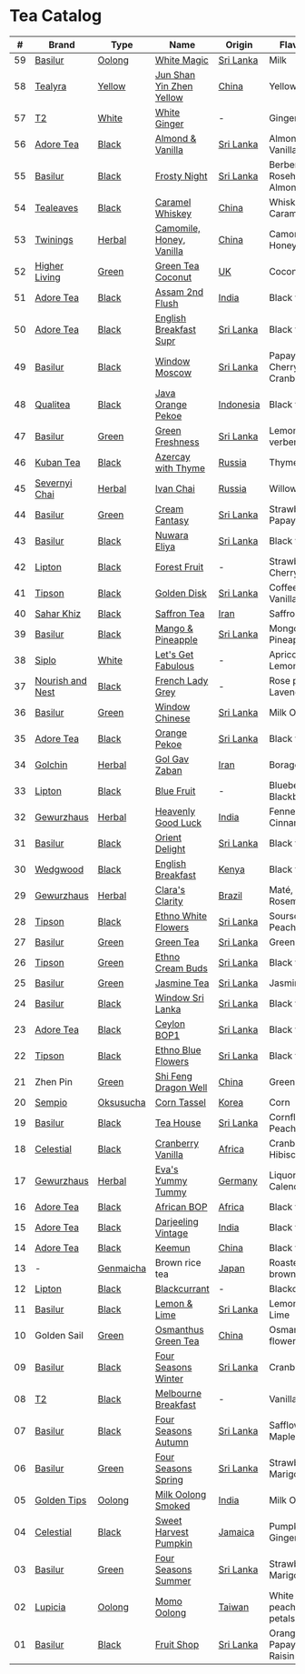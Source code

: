 # Tea Catalog

| #  | Brand              | Type        | Name                        | Origin      | Flavour                   |
|----|--------------------|-------------|-----------------------------|-------------|---------------------------|
| 59 | [Basilur]          | [Oolong]    | [White Magic]               | [Sri Lanka] | Milk                      |
| 58 | [Tealyra]          | [Yellow]    | [Jun Shan Yin Zhen Yellow]  | [China]     | Yellow tea                |
| 57 | [T2]               | [White]     | [White Ginger]              | -           | Ginger                    |
| 56 | [Adore Tea]        | [Black]     | [Almond & Vanilla]          | [Sri Lanka] | Almond, Vanilla           |
| 55 | [Basilur]          | [Black]     | [Frosty Night]              | [Sri Lanka] | Berberis, Rosehip, Almond |
| 54 | [Tealeaves]        | [Black]     | [Caramel Whiskey]           | [China]     | Whiskey, Caramel          |
| 53 | [Twinings]         | [Herbal]    | [Camomile, Honey, Vanilla]  | [China]     | Camomile, Honey           |
| 52 | [Higher Living]    | [Green]     | [Green Tea Coconut]         | [UK]        | Coconut                   |
| 51 | [Adore Tea]        | [Black]     | [Assam 2nd Flush]           | [India]     | Black tea                 |
| 50 | [Adore Tea]        | [Black]     | [English Breakfast Supr]    | [Sri Lanka] | Black tea                 |
| 49 | [Basilur]          | [Black]     | [Window Moscow]             | [Sri Lanka] | Papaya, Cherry, Cranberry |
| 48 | [Qualitea]         | [Black]     | [Java Orange Pekoe]         | [Indonesia] | Black tea                 |
| 47 | [Basilur]          | [Green]     | [Green Freshness]           | [Sri Lanka] | Lemon verbena             |
| 46 | [Kuban Tea]        | [Black]     | [Azercay with Thyme]        | [Russia]    | Thyme                     |
| 45 | [Severnyi Chai]    | [Herbal]    | [Ivan Chai]                 | [Russia]    | Willowherbs               |
| 44 | [Basilur]          | [Green]     | [Cream Fantasy]             | [Sri Lanka] | Strawberry, Papaya        |
| 43 | [Basilur]          | [Black]     | [Nuwara Eliya]              | [Sri Lanka] | Black tea                 |
| 42 | [Lipton]           | [Black]     | [Forest Fruit]              | -           | Strawberry, Cherry        |
| 41 | [Tipson]           | [Black]     | [Golden Disk]               | [Sri Lanka] | Coffee, Vanilla           |
| 40 | [Sahar Khiz]       | [Black]     | [Saffron Tea]               | [Iran]      | Saffron                   |
| 39 | [Basilur]          | [Black]     | [Mango & Pineapple]         | [Sri Lanka] | Mongo, Pineapple          |
| 38 | [Siplo]            | [White]     | [Let's Get Fabulous]        | -           | Apricot, Lemongrass       |
| 37 | [Nourish and Nest] | [Black]     | [French Lady Grey]          | -           | Rose petals, Lavender     |
| 36 | [Basilur]          | [Green]     | [Window Chinese]            | [Sri Lanka] | Milk Oolong               |
| 35 | [Adore Tea]        | [Black]     | [Orange Pekoe]              | [Sri Lanka] | Black tea                 |
| 34 | [Golchin]          | [Herbal]    | [Gol Gav Zaban]             | [Iran]      | Borage                    |
| 33 | [Lipton]           | [Black]     | [Blue Fruit]                | -           | Blueberry, Blackberry     |
| 32 | [Gewurzhaus]       | [Herbal]    | [Heavenly Good Luck]        | [India]     | Fennel, Cinnamon          |
| 31 | [Basilur]          | [Black]     | [Orient Delight]            | [Sri Lanka] | Black tea                 |
| 30 | [Wedgwood]         | [Black]     | [English Breakfast]         | [Kenya]     | Black tea                 |
| 29 | [Gewurzhaus]       | [Herbal]    | [Clara's Clarity]           | [Brazil]    | Maté, Rosemary            |
| 28 | [Tipson]           | [Black]     | [Ethno White Flowers]       | [Sri Lanka] | Soursop, Peach            |
| 27 | [Basilur]          | [Green]     | [Green Tea]                 | [Sri Lanka] | Green tea                 |
| 26 | [Tipson]           | [Green]     | [Ethno Cream Buds]          | [Sri Lanka] | Black tea                 |
| 25 | [Basilur]          | [Green]     | [Jasmine Tea]               | [Sri Lanka] | Jasmine                   |
| 24 | [Basilur]          | [Black]     | [Window Sri Lanka]          | [Sri Lanka] | Black tea                 |
| 23 | [Adore Tea]        | [Black]     | [Ceylon BOP1]               | [Sri Lanka] | Black tea                 |
| 22 | [Tipson]           | [Black]     | [Ethno Blue Flowers]        | [Sri Lanka] | Black tea                 |
| 21 | Zhen Pin           | [Green]     | [Shi Feng Dragon Well]      | [China]     | Green Tea                 |
| 20 | [Sempio]           | [Oksusucha] | [Corn Tassel]               | [Korea]     | Corn                      |
| 19 | [Basilur]          | [Black]     | [Tea House]                 | [Sri Lanka] | Cornflower, Peach         |
| 18 | [Celestial]        | [Black]     | [Cranberry Vanilla]         | [Africa]    | Cranberry, Hibiscus       |
| 17 | [Gewurzhaus]       | [Herbal]    | [Eva's Yummy Tummy]         | [Germany]   | Liquorice, Calendula      |
| 16 | [Adore Tea]        | [Black]     | [African BOP]               | [Africa]    | Black tea                 |
| 15 | [Adore Tea]        | [Black]     | [Darjeeling Vintage]        | [India]     | Black tea                 |
| 14 | [Adore Tea]        | [Black]     | [Keemun]                    | [China]     | Black tea                 |
| 13 | -                  | [Genmaicha] | Brown rice tea              | [Japan]     | Roasted brown rice        |
| 12 | [Lipton]           | [Black]     | [Blackcurrant]              | -           | Blackcurrant              |
| 11 | [Basilur]          | [Black]     | [Lemon & Lime]              | [Sri Lanka] | Lemon, Lime               |
| 10 | Golden Sail        | [Green]     | [Osmanthus Green Tea]       | [China]     | Osmanthus flower          |
| 09 | [Basilur]          | [Black]     | [Four Seasons Winter]       | [Sri Lanka] | Cranberry                 |
| 08 | [T2]               | [Black]     | [Melbourne Breakfast]       | -           | Vanilla                   |
| 07 | [Basilur]          | [Black]     | [Four Seasons Autumn]       | [Sri Lanka] | Safflower, Maple syrup    |
| 06 | [Basilur]          | [Green]     | [Four Seasons Spring]       | [Sri Lanka] | Strawberry, Marigold      |
| 05 | [Golden Tips]      | [Oolong]    | [Milk Oolong Smoked]        | [India]     | Milk Oolong               |
| 04 | [Celestial]        | [Black]     | [Sweet Harvest Pumpkin]     | [Jamaica]   | Pumpkin, Ginger           |
| 03 | [Basilur]          | [Green]     | [Four Seasons Summer]       | [Sri Lanka] | Strawberry, Marigold      |
| 02 | [Lupicia]          | [Oolong]    | [Momo Oolong]               | [Taiwan]    | White peach, Rose petals  |
| 01 | [Basilur]          | [Black]     | [Fruit Shop]                | [Sri Lanka] | Orange, Papaya, Raisin    |

<!-- Brand -->
[Adore Tea]: http://adoretea.com.au
[Basilur]: http://www.basilurshop.com.au
[Celestial]: http://www.celestialseasonings.com
[Higher Living]: http://www.higherlivingherbs.com
[Gewurzhaus]: http://www.gewurzhaus.com.au
[Golchin]: http://www.golchin-tea.com
[Golden Tips]: http://www.goldentipstea.com
[Kuban Tea]: http://www.kubantea.ru
[Lipton]: http://www.liptontea.com
[Lupicia]: http://www.lupicia.com.au
[Nourish and Nest]: http://nourish-and-nest.myshopify.com
[Qualitea]: http://www.quali-tea.com
[Sahar Khiz]: http://www.saharkhizsaffron.com
[Sempio]: http://www.sempio.com
[Severnyi Chai]: http://www.ivan-chai.su
[Siplo]: http://www.siplo.com.au
[T2]: http://www.t2tea.com
[Tealeaves]: http://www.tealeaves.com.au
[Tealyra]: https://www.tealyra.com.au
[Tipson]: http://www.tipsontea.com
[Twinings]: http://www.twiningsusa.com
[Wedgwood]: http://www.wedgwood.com.au

<!-- Name -->
[White Magic]: http://www.basilurshop.com.au/bouquet-tea-bag-foil-env-white-magic-1-5g-x-20-en
[Jun Shan Yin Zhen Yellow]: https://www.tealyra.com.au/2016-harvest/jun-shan-yin-zhen-yellow-tea-475
[White Ginger]: http://www.t2tea.com/en/au/tea/white-ginger-loose-leaf-gift-cube-T100AE011.html
[Almond & Vanilla]: http://adoretea.com.au/Black/Flavoured-Black/almond-vanilla.html
[Frosty Night]: http://www.basilurshop.com.au/oriental-collection-t-caddy-lt-frosty-afternoon-100g
[Caramel Whiskey]: http://www.tealeaves.com.au/black-caramel-whiskey/w1/i1102277/
[Camomile, Honey, Vanilla]: https://www.twiningsusa.com/templates/product.aspx?ProductGuid=F08461&GroupGuid=74
[Green Tea Coconut]: https://shop.higherlivingherbs.com/products/higher-living-green-tea-coconut-20-bag
[Assam 2nd Flush]: http://adoretea.com.au/Black/Black-Tea/assam-2nd-flush.html
[English Breakfast Supr]: http://adoretea.com.au/Top-25/english-breakfast-supreme.html
[Window Moscow]: http://www.basilurshop.com.au/basilur/windows-collection/window-collection-t-caddy-lt-moscow
[Java Orange Pekoe]: http://www.quali-tea.com/index.php?route=product/product&path=74&product_id=195
[Green Freshness]: http://www.basilurshop.com.au/bouquet-t-caddy-lt-green-freshness
[Azercay with Thyme]: http://kubantea.ru/tea/ru/azercay_tea_products.html
[Ivan Chai]: http://www.eliziya.ru/chajnyj-napitok-severnyj-chaj-ivan-chaj-listovoj-phermentirovannyj-v-piramidkah-30-g-637.html
[Cream Fantasy]: http://www.basilurtea.com.au/tea_collection/bouquet/bouquet-t-caddy-lt-cream-fantasy.html
[Nuwara Eliya]: http://www.basilurtea.com.au/tea_collection/leaf_of_ceylon/leaf-of-ceylon-lt-nuwara-eliya-125g.html
[Forest Fruit]: http://www.made-in-scandinavian.com/store/p1070/Lipton_Forest_Fruit_Tea_20_-Tea_Bags_%2F_Pack_Made_in_Europe.html
[Golden Disk]: http://www.basilurshop.com.au/tipson/ethno-collection-100g-t-caddy-golden-disk
[Saffron Tea]: http://www.saharkhizsaffron.com/saffron_tea.htm
[Mango & Pineapple]: http://www.basilurshop.com.au/basilur/magic-fruits-100g-t-caddy-mango-and-pineapple
[Let's Get Fabulous]: http://www.siplo.com.au/lets-get-fabulous
[French Lady Grey]: http://nourish-and-nest.myshopify.com/products/french-lady-grey-organic-tea
[Window Chinese]: http://www.basilurshop.com.au/basilur/window-collection-t-caddy-lt-chinese
[Orange Pekoe]: http://adoretea.com.au/New-Tea/Organic-Ceylon-Orange-Pekoe.html
[Gol Gav Zaban]: http://turmericsaffron.blogspot.com.au/2010/03/gol-gav-zaban-persian-herbal-flower-tea.html
[Blue Fruit]: http://www.made-in-scandinavian.com/store/p1065/Lipton_Blue_Fruit_20_-Tea_Bags_%2F_Pack_Made_in_Europe.html
[Heavenly Good Luck]: https://gewurzhaus.com.au/product/heavenly-good-luck-tea-90g-l
[Orient Delight]: http://www.basilurtea.com.au/tea_collection/oriental_collection/oriental-collection-lt-oriental-delight-100g.html
[English Breakfast]: https://www.wedgwood.com.au/wedgwood-tea-english-breakfast-140g-caddy.html
[Clara's Clarity]: http://www.gewurzhaus.com.au/professor_claras_clarity_tea
[Ethno White Flowers]: http://www.basilurshop.com.au/tipson/ethno-collection-100g-t-caddy-white-flowers
[Green Tea]: http://www.basilurtea.com.au/tea_collection/fruits_and_flower/two-layer-t-caddy-lt-jasmine-green-tea-125g.html
[Ethno Cream Buds]: http://www.basilurshop.com.au/tipson/ethno-collection-100g-t-caddy-cream-buds
[Jasmine Tea]: http://www.basilurtea.com.au/tea_collection/fruits_and_flower/two-layer-t-caddy-lt-jasmine-green-tea-125g.html
[Window Sri Lanka]: http://www.basilurshop.com.au/basilur/window-collection-t-caddy-lt-sri-lanka
[Ceylon BOP1]: http://adoretea.com.au/Black/Black-Tea/Ceylon-BOP1.html
[Ethno Blue Flowers]: http://www.basilurshop.com.au/tipson/ethno-collection-100g-t-caddy-blue-flowers
[Shi Feng Dragon Well]: https://en.wikipedia.org/wiki/Longjing_tea
[Corn Tassel]: http://www.sempio.com/eng/products/View.asp?mc=020101&cate1=PDZZ&cate2=PDZZ4
[Tea House]: http://www.basilurshop.com.au/basilur/festive-collection-100g-lt-tea-house
[Cranberry Vanilla]: http://www.celestialseasonings.com/products/herbal/cranberry-vanilla-wonderland
[Eva's Yummy Tummy]: http://www.gewurzhaus.com.au/evas_yummy_tummy_tea
[African BOP]: http://adoretea.com.au/African-BOP-Teza-Estate.html
[Darjeeling Vintage]: http://adoretea.com.au/Black/Black-Tea/Darjeeling-Vintage.html
[Keemun]: http://adoretea.com.au/Black/Black-Tea/Keemun.html
[Blackcurrant]: http://www.made-in-scandinavian.com/store/p1064/Lipton_Blackcurrant_20_-Tea_Bags_%2F_Pack_Made_in_Europe.html
[Lemon & Lime]: http://www.basilurshop.com.au/magic-fruits-packet-lt-lemon-lime-100g
[Osmanthus Green Tea]: http://www.teaspring.com/Osmanthus-Flower.asp
[Four Seasons Winter]: http://www.basilurtea.com.au/tea_collection/four_seasons/four-seasons-t-caddy-lt-winter-tea-125g.html
[Melbourne Breakfast]: http://www.t2tea.com/en/au/tea/melbourne-breakfast-loose-leaf-gift-cube-T125AE023.html
[Four Seasons Autumn]: http://www.basilurtea.com.au/tea_collection/four_seasons/four-seasons-t-caddy-lt-autumn-tea-125g.html
[Four Seasons Spring]: http://www.basilurshop.com.au/four-seasons-t-caddy-lt-spring-tea-125g
[Milk Oolong Smoked]: http://www.eicfinefoods.com/products/milk-oolong-tea-pouch-100g
[Sweet Harvest Pumpkin]: http://www.celestialseasonings.com/products/black/sweet-harvest-pumpkin
[Four Seasons Summer]: http://www.basilurtea.com.au/tea_collection/four_seasons/four-seasons-packet-lt-summer-tea-100g.html
[Momo Oolong]: https://usa.lupicia.com/category/select/cid/308/pid/9383/language/en
[Fruit Shop]: http://www.basilurshop.com.au/basilur/festive-collection-100g-lt-fruit-shop

<!-- Type -->
[Black]: https://en.wikipedia.org/wiki/Black_tea
[Genmaicha]: https://en.wikipedia.org/wiki/Genmaicha
[Green]: https://en.wikipedia.org/wiki/Green_tea
[Herbal]: https://en.wikipedia.org/wiki/Herbal_tea
[Oksusucha]: https://en.wikipedia.org/wiki/Oksusucha
[Oolong]: https://en.wikipedia.org/wiki/Oolong
[Yellow]: https://en.wikipedia.org/wiki/Yellow_tea
[White]: https://en.wikipedia.org/wiki/White_tea

<!-- Origin -->
[Africa]: https://en.wikipedia.org/wiki/Africa
[Australia]: https://en.wikipedia.org/wiki/Australia
[Brazil]: https://en.wikipedia.org/wiki/Brazil
[China]: https://en.wikipedia.org/wiki/China
[Germany]: https://en.wikipedia.org/wiki/Germany
[India]: https://en.wikipedia.org/wiki/India
[Indonesia]: https://en.wikipedia.org/wiki/Indonesia
[Iran]: https://en.wikipedia.org/wiki/Iran
[Jamaica]: https://en.wikipedia.org/wiki/Jamaica
[Japan]: https://en.wikipedia.org/wiki/Japan
[Kenya]: https://en.wikipedia.org/wiki/Kenya
[Korea]: https://en.wikipedia.org/wiki/Korea
[Russia]: https://en.wikipedia.org/wiki/Russia
[Sri Lanka]: https://en.wikipedia.org/wiki/Sri_Lanka
[Taiwan]: https://en.wikipedia.org/wiki/Taiwan
[UK]: https://en.wikipedia.org/wiki/United_Kingdom
